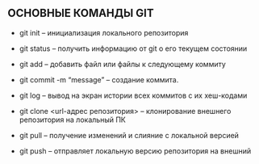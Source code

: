 ## ОСНОВНЫЕ КОМАНДЫ GIT

*	git init – инициализация локального репозитория

*	git status – получить информацию от git о его текущем состоянии

*	git add – добавить файл или файлы к следующему коммиту

*	git commit -m “message” – создание коммита.

*	git log – вывод на экран истории всех коммитов с их хеш-кодами

*	git clone <url-адрес репозитория> – клонирование внешнего репозитория на  локальный ПК

*	git pull – получение изменений и слияние с локальной версией

*	git push – отправляет локальную версию репозитория на внешний

